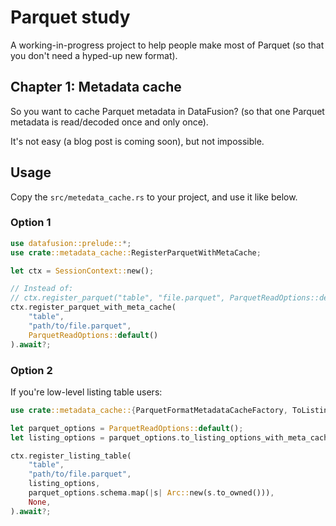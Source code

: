 # Parquet study

A working-in-progress project to help people make most of Parquet (so that you don't need a hyped-up new format).

## Chapter 1: Metadata cache

So you want to cache Parquet metadata in DataFusion? (so that one Parquet metadata is read/decoded once and only once).

It's not easy (a blog post is coming soon), but not impossible.

## Usage

Copy the `src/metedata_cache.rs` to your project, and use it like below.
### Option 1 


```rust
use datafusion::prelude::*;
use crate::metadata_cache::RegisterParquetWithMetaCache;

let ctx = SessionContext::new();

// Instead of: 
// ctx.register_parquet("table", "file.parquet", ParquetReadOptions::default()).await?;
ctx.register_parquet_with_meta_cache(
    "table", 
    "path/to/file.parquet", 
    ParquetReadOptions::default()
).await?;
```

### Option 2

If you're low-level listing table users:

```rust
use crate::metadata_cache::{ParquetFormatMetadataCacheFactory, ToListingOptionsWithMetaCache};

let parquet_options = ParquetReadOptions::default();
let listing_options = parquet_options.to_listing_options_with_meta_cache(&ctx.copied_config(), ctx.copied_table_options());

ctx.register_listing_table(
    "table",
    "path/to/file.parquet",
    listing_options,
    parquet_options.schema.map(|s| Arc::new(s.to_owned())),
    None,
).await?;
```
